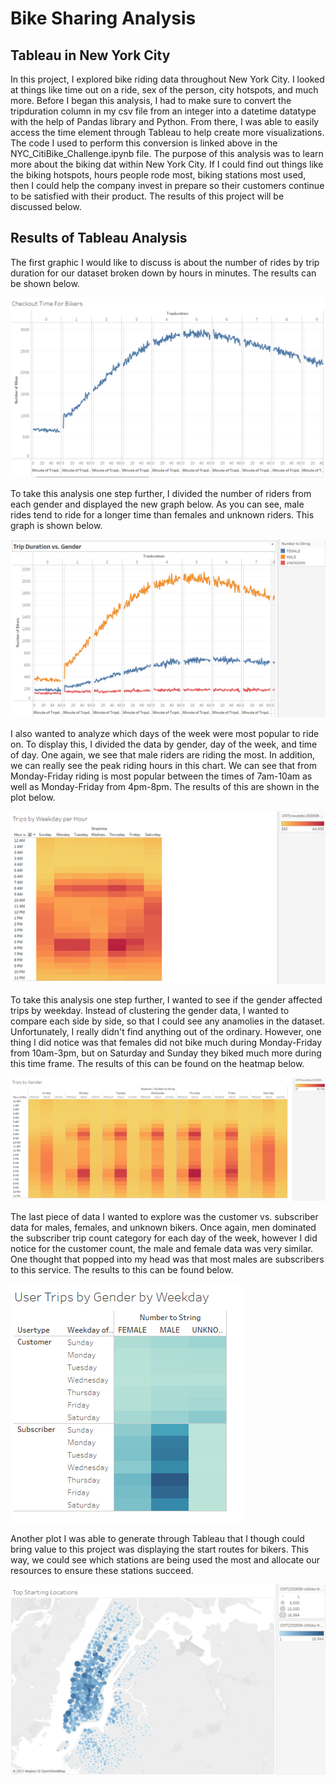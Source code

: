 # Bike Sharing Analysis

## Tableau in New York City

In this project, I explored bike riding data throughout New York City. I looked at things like time out on a ride, sex of the person, city hotspots, and much more. Before I began this analysis, I had to make sure to convert the tripduration column in my csv file from an integer into a datetime datatype with the help of Pandas library and Python. From there, I was able to easily access the time element through Tableau to help create more visualizations. The code I used to perform this conversion is linked above in the NYC_CitiBike_Challenge.ipynb file. The purpose of this analysis was to learn more about the biking dat within New York City. If I could find out things like the biking hotspots, hours people rode most, biking stations most used, then I could help the company invest in prepare so their customers continue to be satisfied with their product. The results of this project will be discussed below.

## Results of Tableau Analysis

The first graphic I would like to discuss is about the number of rides by trip duration for our dataset broken down by hours in minutes. The results can be shown below.

![BikevsDuration](Resources/BikevsDuration.PNG)

To take this analysis one step further, I divided the number of riders from each gender and displayed the new graph below. As you can see, male rides tend to ride for a longer time than females and unknown riders. This graph is shown below.

![DurationvsGender](Resources/DurationvsGender.PNG)

I also wanted to analyze which days of the week were most popular to ride on. To display this, I divided the data by gender, day of the week, and time of day. One again, we see that male riders are riding the most. In addition, we can really see the peak riding hours in this chart. We can see that from Monday-Friday riding is most popular between the times of 7am-10am as well as Monday-Friday from 4pm-8pm. The results of this are shown in the plot below.

![tripsbyweekday](Resources/tripsbyweekday.PNG)

To take this analysis one step further, I wanted to see if the gender affected trips by weekday. Instead of clustering the gender data, I wanted to compare each side by side, so that I could see any anamolies in the dataset. Unfortunately, I really didn't find anything out of the ordinary. However, one thing I did notice was that females did not bike much during Monday-Friday from 10am-3pm, but on Saturday and Sunday they biked much more during this time frame. The results of this can be found on the heatmap below.

![tripsbygender1](Resources/tripsbygender1.PNG)

The last piece of data I wanted to explore was the customer vs. subscriber data for males, females, and unknown bikers. Once again, men dominated the subscriber trip count category for each day of the week, however I did notice for the customer count, the male and female data was very similar. One thought that popped into my head was that most males are subscribers to this service. The results to this can be found below.

![tripsbygenderbyweekday](Resources/tripsbygenderbyweekday.PNG)

Another plot I was able to generate through Tableau that I though could bring value to this project was displaying the start routes for bikers. This way, we could see which stations are being used the most and allocate our resources to ensure these stations succeed.


![StartingLocations](Resources/StartingLocations.PNG)

